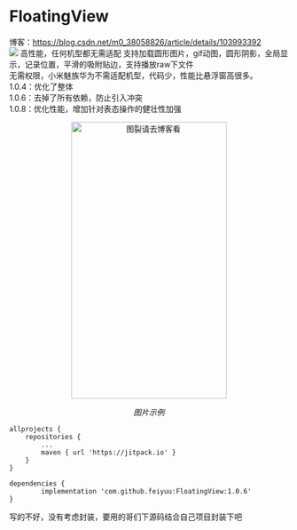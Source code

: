 # FloatingView
博客：https://blog.csdn.net/m0_38058826/article/details/103993392  
 [![](https://jitpack.io/v/feiyuu/FloatingView.svg)](https://jitpack.io/#feiyuu/FloatingView) 高性能，任何机型都无需适配
支持加载圆形图片，gif动图，圆形阴影，全局显示，记录位置，平滑的吸附贴边，支持播放raw下文件  
无需权限，小米魅族华为不需适配机型，代码少，性能比悬浮窗高很多。  
1.0.4：优化了整体  
1.0.6：去掉了所有依赖，防止引入冲突  
1.0.8：优化性能，增加针对表态操作的健壮性加强  

<p align="center">
	<img src="https://github.com/feiyuu/FloatingView/blob/master/untitled.gif" alt="图裂请去博客看"  width="280" height="498">
	<p align="center">
		<em>图片示例</em>
	</p>
</p>

	allprojects {
		repositories {
			...
			maven { url 'https://jitpack.io' }
		}
	}

	dependencies {
	        implementation 'com.github.feiyuu:FloatingView:1.0.6'
	}
写的不好，没有考虑封装，要用的哥们下源码结合自己项目封装下吧

